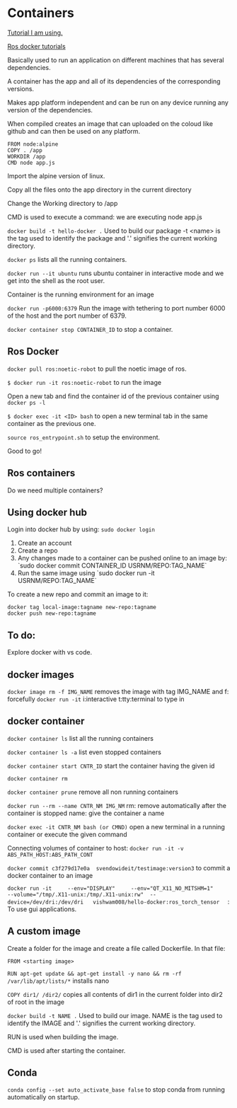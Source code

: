 # Containers
<a href="https://youtu.be/pTFZFxd4hOI?si=69S6WmAiZ4Y52x-h">Tutorial I am using.</a>


<a href="http://wiki.ros.org/docker/Tutorials">Ros docker tutorials</a>

Basically used to run an application on different machines that has several dependencies. 

A container has the app and all of its dependencies of the corresponding versions.

Makes app platform independent and can be run on any device running any version of the dependencies.

When compiled creates an image that can uploaded on the coloud like github and can then be used on any platform.

```
FROM node:alpine 
COPY . /app
WORKDIR /app
CMD node app.js
```

Import the alpine version of linux.

Copy all the files onto the app directory in the current directory

Change the Working directory to /app

CMD is used to execute a command: we are executing node app.js

`docker build -t hello-docker .` 	Used to build our package -t \<name\> is the tag used to identify the package and '.' signifies the current working directory.

`docker ps` lists all the running containers.

`docker run --it ubuntu` runs ubuntu container in interactive mode and we get into the shell as the root user.

Container is the running environment for an image

`docker run -p6000:6379` Run the image with tethering to port number 6000 of the host and the port number of 6379.

`docker container stop CONTAINER_ID` to stop a container.


## Ros Docker
`docker pull ros:noetic-robot` to pull the noetic image of ros.

`$ docker run -it ros:noetic-robot` to run the image

Open a new tab and find the container id of the previous container using `docker ps -l`

`$ docker exec -it <ID> bash` to open a new terminal tab in the same container as the previous one.

`source ros_entrypoint.sh` to setup the environment.

Good to go!

## Ros containers
Do we need multiple containers?

## Using docker hub
Login into docker hub by using: `sudo docker login`
<ol>
	<li>Create an account</li>
	<li>Create a repo</li>
	<li>Any changes made to a container can be pushed online to an image by: `sudo docker commit CONTAINER_ID USRNM/REPO:TAG_NAME`</li>
	<li>Run the same image using `sudo docker run -it USRNM/REPO:TAG_NAME`</li>
</ol>

To create a new repo and commit an image to it:
```
docker tag local-image:tagname new-repo:tagname
docker push new-repo:tagname
```

## To do:
Explore docker with vs code.

## docker images
`docker image rm -f IMG_NAME` removes the image with tag IMG_NAME and f: forcefully
`docker run -it` i:interactive t:tty:terminal to type in


## docker container
`docker container ls` list all the running containers

`docker container ls -a` list even stopped containers

`docker container start CNTR_ID` start the container having the given id

`docker container rm`

`docker container prune` remove all non running containers

`docker run --rm --name CNTR_NM IMG_NM` rm: remove automatically after the container is stopped name: give the container a name

`docker exec -it CNTR_NM bash (or CMND)` open a new terminal in  a running container or execute the given command

Connecting volumes of container to host: `docker run -it -v ABS_PATH_HOST:ABS_PATH_CONT`

`docker commit c3f279d17e0a  svendowideit/testimage:version3` to commit a docker container to an image


`docker run -it     --env="DISPLAY"     --env="QT_X11_NO_MITSHM=1"     --volume="/tmp/.X11-unix:/tmp/.X11-unix:rw"  --device=/dev/dri:/dev/dri   vishwam008/hello-docker:ros_torch_tensor  ` : To use gui applications.


## A custom image
Create a folder for the image and create a file called Dockerfile. In that file:

`FROM <starting image>`

`RUN apt-get update && apt-get install -y nano && rm -rf /var/lib/apt/lists/*` installs nano 

`COPY dir1/ /dir2/` copies all contents of dir1 in the current folder into dir2 of root in the image

`docker build -t NAME .` 	Used to build our image. NAME is the tag used to identify the IMAGE and '.' signifies the current working directory.

RUN is used when building the image.

CMD is used after starting the container.

## Conda
`conda config --set auto_activate_base false` to stop conda from running automatically on startup.
